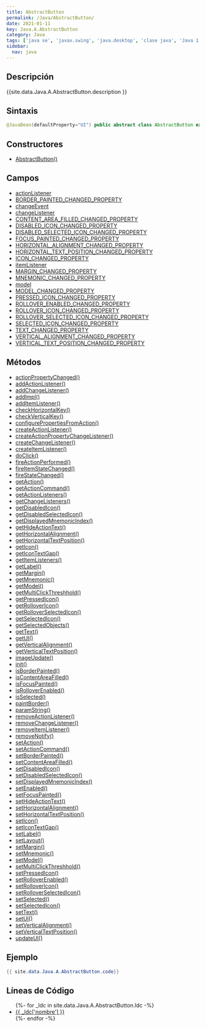 ```yaml
---
title: AbstractButton
permalink: /Java/AbstractButton/
date: 2021-01-11
key: Java.A.AbstractButton
category: Java
tags: ['java se', 'javax.swing', 'java.desktop', 'clase java', 'Java 1.2']
sidebar: 
  nav: java
---
```


## Descripción
{{site.data.Java.A.AbstractButton.description }}

## Sintaxis
~~~java
@JavaBean(defaultProperty="UI") public abstract class AbstractButton extends JComponent implements ItemSelectable, SwingConstants
~~~

## Constructores
* [AbstractButton()](/Java/AbstractButton/AbstractButton/)

## Campos
* [actionListener](/Java/AbstractButton/actionListener)
* [BORDER_PAINTED_CHANGED_PROPERTY](/Java/AbstractButton/BORDER_PAINTED_CHANGED_PROPERTY)
* [changeEvent](/Java/AbstractButton/changeEvent)
* [changeListener](/Java/AbstractButton/changeListener)
* [CONTENT_AREA_FILLED_CHANGED_PROPERTY](/Java/AbstractButton/CONTENT_AREA_FILLED_CHANGED_PROPERTY)
* [DISABLED_ICON_CHANGED_PROPERTY](/Java/AbstractButton/DISABLED_ICON_CHANGED_PROPERTY)
* [DISABLED_SELECTED_ICON_CHANGED_PROPERTY](/Java/AbstractButton/DISABLED_SELECTED_ICON_CHANGED_PROPERTY)
* [FOCUS_PAINTED_CHANGED_PROPERTY](/Java/AbstractButton/FOCUS_PAINTED_CHANGED_PROPERTY)
* [HORIZONTAL_ALIGNMENT_CHANGED_PROPERTY](/Java/AbstractButton/HORIZONTAL_ALIGNMENT_CHANGED_PROPERTY)
* [HORIZONTAL_TEXT_POSITION_CHANGED_PROPERTY](/Java/AbstractButton/HORIZONTAL_TEXT_POSITION_CHANGED_PROPERTY)
* [ICON_CHANGED_PROPERTY](/Java/AbstractButton/ICON_CHANGED_PROPERTY)
* [itemListener](/Java/AbstractButton/itemListener)
* [MARGIN_CHANGED_PROPERTY](/Java/AbstractButton/MARGIN_CHANGED_PROPERTY)
* [MNEMONIC_CHANGED_PROPERTY](/Java/AbstractButton/MNEMONIC_CHANGED_PROPERTY)
* [model](/Java/AbstractButton/model)
* [MODEL_CHANGED_PROPERTY](/Java/AbstractButton/MODEL_CHANGED_PROPERTY)
* [PRESSED_ICON_CHANGED_PROPERTY](/Java/AbstractButton/PRESSED_ICON_CHANGED_PROPERTY)
* [ROLLOVER_ENABLED_CHANGED_PROPERTY](/Java/AbstractButton/ROLLOVER_ENABLED_CHANGED_PROPERTY)
* [ROLLOVER_ICON_CHANGED_PROPERTY](/Java/AbstractButton/ROLLOVER_ICON_CHANGED_PROPERTY)
* [ROLLOVER_SELECTED_ICON_CHANGED_PROPERTY](/Java/AbstractButton/ROLLOVER_SELECTED_ICON_CHANGED_PROPERTY)
* [SELECTED_ICON_CHANGED_PROPERTY](/Java/AbstractButton/SELECTED_ICON_CHANGED_PROPERTY)
* [TEXT_CHANGED_PROPERTY](/Java/AbstractButton/TEXT_CHANGED_PROPERTY)
* [VERTICAL_ALIGNMENT_CHANGED_PROPERTY](/Java/AbstractButton/VERTICAL_ALIGNMENT_CHANGED_PROPERTY)
* [VERTICAL_TEXT_POSITION_CHANGED_PROPERTY](/Java/AbstractButton/VERTICAL_TEXT_POSITION_CHANGED_PROPERTY)

## Métodos
* [actionPropertyChanged()](/Java/AbstractButton/actionPropertyChanged)
* [addActionListener()](/Java/AbstractButton/addActionListener)
* [addChangeListener()](/Java/AbstractButton/addChangeListener)
* [addImpl()](/Java/AbstractButton/addImpl)
* [addItemListener()](/Java/AbstractButton/addItemListener)
* [checkHorizontalKey()](/Java/AbstractButton/checkHorizontalKey)
* [checkVerticalKey()](/Java/AbstractButton/checkVerticalKey)
* [configurePropertiesFromAction()](/Java/AbstractButton/configurePropertiesFromAction)
* [createActionListener()](/Java/AbstractButton/createActionListener)
* [createActionPropertyChangeListener()](/Java/AbstractButton/createActionPropertyChangeListener)
* [createChangeListener()](/Java/AbstractButton/createChangeListener)
* [createItemListener()](/Java/AbstractButton/createItemListener)
* [doClick()](/Java/AbstractButton/doClick)
* [fireActionPerformed()](/Java/AbstractButton/fireActionPerformed)
* [fireItemStateChanged()](/Java/AbstractButton/fireItemStateChanged)
* [fireStateChanged()](/Java/AbstractButton/fireStateChanged)
* [getAction()](/Java/AbstractButton/getAction)
* [getActionCommand()](/Java/AbstractButton/getActionCommand)
* [getActionListeners()](/Java/AbstractButton/getActionListeners)
* [getChangeListeners()](/Java/AbstractButton/getChangeListeners)
* [getDisabledIcon()](/Java/AbstractButton/getDisabledIcon)
* [getDisabledSelectedIcon()](/Java/AbstractButton/getDisabledSelectedIcon)
* [getDisplayedMnemonicIndex()](/Java/AbstractButton/getDisplayedMnemonicIndex)
* [getHideActionText()](/Java/AbstractButton/getHideActionText)
* [getHorizontalAlignment()](/Java/AbstractButton/getHorizontalAlignment)
* [getHorizontalTextPosition()](/Java/AbstractButton/getHorizontalTextPosition)
* [getIcon()](/Java/AbstractButton/getIcon)
* [getIconTextGap()](/Java/AbstractButton/getIconTextGap)
* [getItemListeners()](/Java/AbstractButton/getItemListeners)
* [getLabel()](/Java/AbstractButton/getLabel)
* [getMargin()](/Java/AbstractButton/getMargin)
* [getMnemonic()](/Java/AbstractButton/getMnemonic)
* [getModel()](/Java/AbstractButton/getModel)
* [getMultiClickThreshhold()](/Java/AbstractButton/getMultiClickThreshhold)
* [getPressedIcon()](/Java/AbstractButton/getPressedIcon)
* [getRolloverIcon()](/Java/AbstractButton/getRolloverIcon)
* [getRolloverSelectedIcon()](/Java/AbstractButton/getRolloverSelectedIcon)
* [getSelectedIcon()](/Java/AbstractButton/getSelectedIcon)
* [getSelectedObjects()](/Java/AbstractButton/getSelectedObjects)
* [getText()](/Java/AbstractButton/getText)
* [getUI()](/Java/AbstractButton/getUI)
* [getVerticalAlignment()](/Java/AbstractButton/getVerticalAlignment)
* [getVerticalTextPosition()](/Java/AbstractButton/getVerticalTextPosition)
* [imageUpdate()](/Java/AbstractButton/imageUpdate)
* [init()](/Java/AbstractButton/init)
* [isBorderPainted()](/Java/AbstractButton/isBorderPainted)
* [isContentAreaFilled()](/Java/AbstractButton/isContentAreaFilled)
* [isFocusPainted()](/Java/AbstractButton/isFocusPainted)
* [isRolloverEnabled()](/Java/AbstractButton/isRolloverEnabled)
* [isSelected()](/Java/AbstractButton/isSelected)
* [paintBorder()](/Java/AbstractButton/paintBorder)
* [paramString()](/Java/AbstractButton/paramString)
* [removeActionListener()](/Java/AbstractButton/removeActionListener)
* [removeChangeListener()](/Java/AbstractButton/removeChangeListener)
* [removeItemListener()](/Java/AbstractButton/removeItemListener)
* [removeNotify()](/Java/AbstractButton/removeNotify)
* [setAction()](/Java/AbstractButton/setAction)
* [setActionCommand()](/Java/AbstractButton/setActionCommand)
* [setBorderPainted()](/Java/AbstractButton/setBorderPainted)
* [setContentAreaFilled()](/Java/AbstractButton/setContentAreaFilled)
* [setDisabledIcon()](/Java/AbstractButton/setDisabledIcon)
* [setDisabledSelectedIcon()](/Java/AbstractButton/setDisabledSelectedIcon)
* [setDisplayedMnemonicIndex()](/Java/AbstractButton/setDisplayedMnemonicIndex)
* [setEnabled()](/Java/AbstractButton/setEnabled)
* [setFocusPainted()](/Java/AbstractButton/setFocusPainted)
* [setHideActionText()](/Java/AbstractButton/setHideActionText)
* [setHorizontalAlignment()](/Java/AbstractButton/setHorizontalAlignment)
* [setHorizontalTextPosition()](/Java/AbstractButton/setHorizontalTextPosition)
* [setIcon()](/Java/AbstractButton/setIcon)
* [setIconTextGap()](/Java/AbstractButton/setIconTextGap)
* [setLabel()](/Java/AbstractButton/setLabel)
* [setLayout()](/Java/AbstractButton/setLayout)
* [setMargin()](/Java/AbstractButton/setMargin)
* [setMnemonic()](/Java/AbstractButton/setMnemonic)
* [setModel()](/Java/AbstractButton/setModel)
* [setMultiClickThreshhold()](/Java/AbstractButton/setMultiClickThreshhold)
* [setPressedIcon()](/Java/AbstractButton/setPressedIcon)
* [setRolloverEnabled()](/Java/AbstractButton/setRolloverEnabled)
* [setRolloverIcon()](/Java/AbstractButton/setRolloverIcon)
* [setRolloverSelectedIcon()](/Java/AbstractButton/setRolloverSelectedIcon)
* [setSelected()](/Java/AbstractButton/setSelected)
* [setSelectedIcon()](/Java/AbstractButton/setSelectedIcon)
* [setText()](/Java/AbstractButton/setText)
* [setUI()](/Java/AbstractButton/setUI)
* [setVerticalAlignment()](/Java/AbstractButton/setVerticalAlignment)
* [setVerticalTextPosition()](/Java/AbstractButton/setVerticalTextPosition)
* [updateUI()](/Java/AbstractButton/updateUI)

## Ejemplo
~~~java
{{ site.data.Java.A.AbstractButton.code}}
~~~

## Líneas de Código
<ul>
{%- for _ldc in site.data.Java.A.AbstractButton.ldc -%}
   <li>
       <a href="{{_ldc['url'] }}">{{ _ldc['nombre'] }}</a>
   </li>
{%- endfor -%}
</ul>
